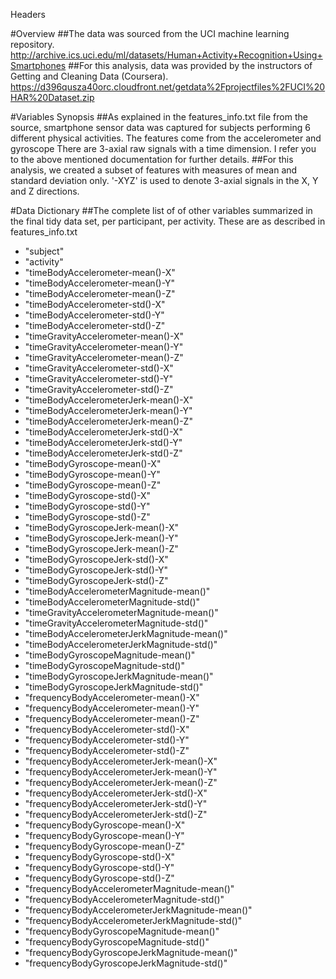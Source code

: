  Headers

#Overview 
##The data was sourced from the UCI machine learning repository.
http://archive.ics.uci.edu/ml/datasets/Human+Activity+Recognition+Using+Smartphones
##For this analysis, data was provided by the instructors of Getting and Cleaning Data (Coursera).
https://d396qusza40orc.cloudfront.net/getdata%2Fprojectfiles%2FUCI%20HAR%20Dataset.zip 

#Variables Synopsis
##As explained in the features_info.txt file from the source, smartphone sensor data was captured for subjects performing 6 different physical activities. The features come from the accelerometer and gyroscope There are 3-axial raw signals with a time dimension. I refer you to the above mentioned documentation for further details. 
##For this analysis, we created a subset of features with measures of mean and standard deviation only. '-XYZ' is used to denote 3-axial signals in the X, Y and Z directions.

#Data Dictionary
##The complete list of of other variables summarized in the final tidy data set, per participant, per activity. These are as described in features_info.txt
* "subject"
* "activity"
* "timeBodyAccelerometer-mean()-X"
* "timeBodyAccelerometer-mean()-Y"
* "timeBodyAccelerometer-mean()-Z"
* "timeBodyAccelerometer-std()-X"
* "timeBodyAccelerometer-std()-Y"
* "timeBodyAccelerometer-std()-Z"
* "timeGravityAccelerometer-mean()-X"
* "timeGravityAccelerometer-mean()-Y"
* "timeGravityAccelerometer-mean()-Z"
* "timeGravityAccelerometer-std()-X"
* "timeGravityAccelerometer-std()-Y"
* "timeGravityAccelerometer-std()-Z"
* "timeBodyAccelerometerJerk-mean()-X"
* "timeBodyAccelerometerJerk-mean()-Y"
* "timeBodyAccelerometerJerk-mean()-Z"
* "timeBodyAccelerometerJerk-std()-X"
* "timeBodyAccelerometerJerk-std()-Y"
* "timeBodyAccelerometerJerk-std()-Z"
* "timeBodyGyroscope-mean()-X"
* "timeBodyGyroscope-mean()-Y"
* "timeBodyGyroscope-mean()-Z"
* "timeBodyGyroscope-std()-X"
* "timeBodyGyroscope-std()-Y"
* "timeBodyGyroscope-std()-Z"
* "timeBodyGyroscopeJerk-mean()-X"
* "timeBodyGyroscopeJerk-mean()-Y"
* "timeBodyGyroscopeJerk-mean()-Z"
* "timeBodyGyroscopeJerk-std()-X"
* "timeBodyGyroscopeJerk-std()-Y"
* "timeBodyGyroscopeJerk-std()-Z"
* "timeBodyAccelerometerMagnitude-mean()"
* "timeBodyAccelerometerMagnitude-std()"
* "timeGravityAccelerometerMagnitude-mean()"
* "timeGravityAccelerometerMagnitude-std()"
* "timeBodyAccelerometerJerkMagnitude-mean()"
* "timeBodyAccelerometerJerkMagnitude-std()"
* "timeBodyGyroscopeMagnitude-mean()"
* "timeBodyGyroscopeMagnitude-std()"
* "timeBodyGyroscopeJerkMagnitude-mean()"
* "timeBodyGyroscopeJerkMagnitude-std()"
* "frequencyBodyAccelerometer-mean()-X"
* "frequencyBodyAccelerometer-mean()-Y"
* "frequencyBodyAccelerometer-mean()-Z"
* "frequencyBodyAccelerometer-std()-X"
* "frequencyBodyAccelerometer-std()-Y"
* "frequencyBodyAccelerometer-std()-Z"
* "frequencyBodyAccelerometerJerk-mean()-X"
* "frequencyBodyAccelerometerJerk-mean()-Y"
* "frequencyBodyAccelerometerJerk-mean()-Z"
* "frequencyBodyAccelerometerJerk-std()-X"
* "frequencyBodyAccelerometerJerk-std()-Y"
* "frequencyBodyAccelerometerJerk-std()-Z"
* "frequencyBodyGyroscope-mean()-X"
* "frequencyBodyGyroscope-mean()-Y"
* "frequencyBodyGyroscope-mean()-Z"
* "frequencyBodyGyroscope-std()-X"
* "frequencyBodyGyroscope-std()-Y"
* "frequencyBodyGyroscope-std()-Z"
* "frequencyBodyAccelerometerMagnitude-mean()"
* "frequencyBodyAccelerometerMagnitude-std()"
* "frequencyBodyAccelerometerJerkMagnitude-mean()"
* "frequencyBodyAccelerometerJerkMagnitude-std()"
* "frequencyBodyGyroscopeMagnitude-mean()"
* "frequencyBodyGyroscopeMagnitude-std()"
* "frequencyBodyGyroscopeJerkMagnitude-mean()"
* "frequencyBodyGyroscopeJerkMagnitude-std()"


 
